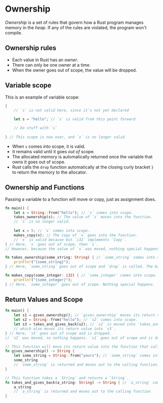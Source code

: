 # Ownership 

*Ownership* is a set of rules that govern how a Rust program manages memory in the *heap*.
If any of the rules are violated, the program won't compile.

## Ownership rules

- Each value in Rust has an *owner*.
- There can only be one owner at a time.
- When the owner goes out of scope, the value will be dropped.

## Variable scope

This is an example of variable scope:
```rust
{
    // `s` is not valid here, since it's not yet declared

    let s = "hello"; // `s` is valid from this point forward

    // Do stuff with `s`
    
} // This scope is now over, and `s` is no longer valid
```

- When `s` comes *into* scope, it is valid.
- It remains valid until it goes *out of* scope.
- The allocated memory is automatically returned once the variable that owns it goes out of scope.
- Rust calls the `drop` function automatically at the closing curly bracket `}` to return the memory to the allocator.

## Ownership and Functions

Passing a variable to a function will move or copy, just as assignment does.

```rust
fn main() {
    let s = String::from("hello"); // `s` comes into scope.
    takes_ownership(s); // The value of `s` moves into the function.
    // `s` is no longer valid.
    
    let x = 5; // `x` comes into scope.
    makes_copy(x); // The copy of `x` goes into the function.
    // `x` is valid because but `i32` implements `Copy`.
} // Here, `x` goes out of scope, then `s`. 
// However, because the value of `s` was moved, nothing special happens.

fn takes_ownership(some_string: String) { // `some_string` comes into scope.
    println!("{some_string}");
} // Here, `some_string` goes out of scope and `drop` is called. The backing memory is freed.

fn makes_copy(some_integer: i32) { // `some_integer` comes into scope.
    println!("{some_integer}");
} // Here, `some_integer` goes out of scope. Nothing special happens.
```

## Return Values and Scope

```rust
fn main() {
    let s1 = gives_ownership(); // `gives_ownership` moves its return value into `s1`.
    let s2 = String::from("hello"); // `s2` comes into scope.
    let s3 = takes_and_gives_back(s2); // `s2` is moved into `takes_and_gives_back`,
    // which also moves its return value into `s3`.
} // Here, `s3` goes out of scope and is dropped.
// `s2` was moved, so nothing happens. `s1` goes out of scope and is dropped.

// This function will move its return value into the function that calls it.
fn gives_ownership() -> String {
    let some_string = String::from("yours"); // `some_string` comes into scope.
    some_string
    // `some_string` is returned and moves out to the calling function.
}

// This function takes a `String` and returns a `String`.
fn takes_and_gives_back(a_string: String) -> String { // `a_string` comes into scope.
    a_string
    // `a_string` is returned and moves out to the calling function
}
```